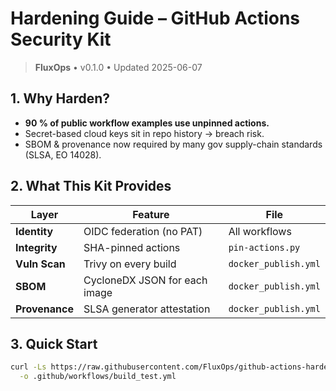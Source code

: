 # Hardening Guide – GitHub Actions Security Kit

> **FluxOps** • v0.1.0 • Updated 2025-06-07

## 1. Why Harden?
* **90 % of public workflow examples use unpinned actions.**
* Secret-based cloud keys sit in repo history → breach risk.
* SBOM & provenance now required by many gov supply-chain standards (SLSA, EO 14028).

## 2. What This Kit Provides
| Layer | Feature | File |
|-------|---------|------|
| **Identity** | OIDC federation (no PAT) | All workflows |
| **Integrity** | SHA-pinned actions | `pin-actions.py` |
| **Vuln Scan** | Trivy on every build | `docker_publish.yml` |
| **SBOM** | CycloneDX JSON for each image | `docker_publish.yml` |
| **Provenance** | SLSA generator attestation | `docker_publish.yml` |

## 3. Quick Start
```bash
curl -Ls https://raw.githubusercontent.com/FluxOps/github-actions-hardening-kit/main/templates/build_test.yml \
  -o .github/workflows/build_test.yml
